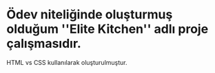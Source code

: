 # Ödev niteliğinde oluşturmuş olduğum ''Elite Kitchen'' adlı proje çalışmasıdır.

HTML vs CSS kullanılarak oluşturulmuştur.